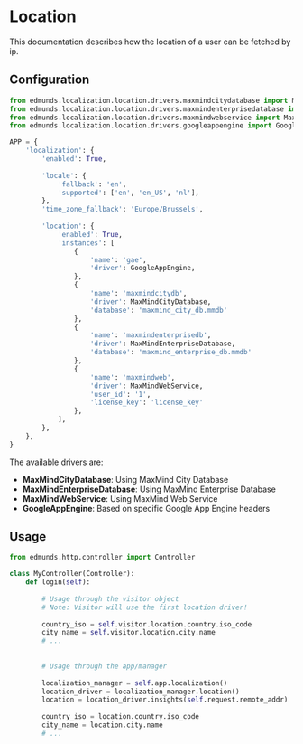 
# Location

This documentation describes how the location of a user can be fetched by ip.


## Configuration

```python
from edmunds.localization.location.drivers.maxmindcitydatabase import MaxMindCityDatabase
from edmunds.localization.location.drivers.maxmindenterprisedatabase import MaxMindEnterpriseDatabase
from edmunds.localization.location.drivers.maxmindwebservice import MaxMindWebService
from edmunds.localization.location.drivers.googleappengine import GoogleAppEngine

APP = {
    'localization': {
        'enabled': True,
        
        'locale': {
            'fallback': 'en',
            'supported': ['en', 'en_US', 'nl'],
        },
        'time_zone_fallback': 'Europe/Brussels',
        
        'location': {
            'enabled': True,
            'instances': [
                {
                    'name': 'gae',
                    'driver': GoogleAppEngine,
                },
                {
                    'name': 'maxmindcitydb',
                    'driver': MaxMindCityDatabase,
                    'database': 'maxmind_city_db.mmdb'
                },
                {
                    'name': 'maxmindenterprisedb',
                    'driver': MaxMindEnterpriseDatabase,
                    'database': 'maxmind_enterprise_db.mmdb'
                },
                {
                    'name': 'maxmindweb',
                    'driver': MaxMindWebService,
                    'user_id': '1',
                    'license_key': 'license_key'
                },
            ],
        },
    },
}
```

The available drivers are:

- **MaxMindCityDatabase**: Using MaxMind City Database
- **MaxMindEnterpriseDatabase**: Using MaxMind Enterprise Database
- **MaxMindWebService**: Using MaxMind Web Service
- **GoogleAppEngine**: Based on specific Google App Engine headers

## Usage

```python
from edmunds.http.controller import Controller

class MyController(Controller):
    def login(self):
        
        # Usage through the visitor object
        # Note: Visitor will use the first location driver!
        
        country_iso = self.visitor.location.country.iso_code
        city_name = self.visitor.location.city.name
        # ...
        
        
        # Usage through the app/manager
        
        localization_manager = self.app.localization()
        location_driver = localization_manager.location()
        location = location_driver.insights(self.request.remote_addr)
        
        country_iso = location.country.iso_code
        city_name = location.city.name
        # ...
```
